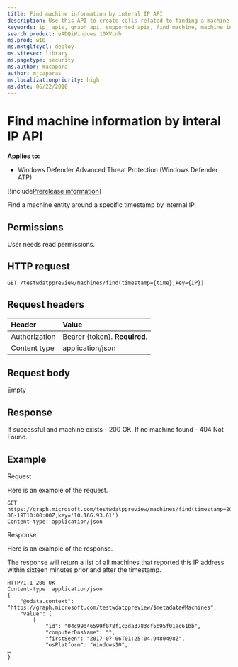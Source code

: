 ```yaml
---
title: Find machine information by interal IP API
description: Use this API to create calls related to finding a machine entry around a specific timestamp by interal IP.
keywords: ip, apis, graph api, supported apis, find machine, machine information
search.product: eADQiWindows 10XVcnh
ms.prod: w10
ms.mktglfcycl: deploy
ms.sitesec: library
ms.pagetype: security
ms.author: macapara
author: mjcaparas
ms.localizationpriority: high
ms.date: 06/22/2018
---
```


# Find machine information by interal IP API

**Applies to:**

- Windows Defender Advanced Threat Protection (Windows Defender ATP)

[!include[Prerelease information](prerelease.md)]

Find a machine entity around a specific timestamp by internal IP.

## Permissions
User needs read permissions.

## HTTP request
```
GET /testwdatppreview/machines/find(timestamp={time},key={IP})
```

## Request headers

Header | Value 
:---|:---
Authorization | Bearer {token}. **Required**.
Content type | application/json


## Request body
Empty

## Response
If successful and machine exists - 200 OK.
If no machine found - 404 Not Found.


## Example

Request

Here is an example of the request.

```
GET https://graph.microsoft.com/testwdatppreview/machines/find(timestamp=2018-06-19T10:00:00Z,key='10.166.93.61')
Content-type: application/json
```

Response

Here is an example of the response.

The response will return a list of all machines that reported this IP address within sixteen minutes prior and after the timestamp. 

```
HTTP/1.1 200 OK
Content-type: application/json
{
    "@odata.context": "https://graph.microsoft.com/testwdatppreview/$metadata#Machines",
    "value": [
        {
            "id": "04c99d46599f078f1c3da3783cf5b95f01ac61bb",
            "computerDnsName": "",
            "firstSeen": "2017-07-06T01:25:04.9480498Z",
            "osPlatform": "Windows10",
…
}
```

